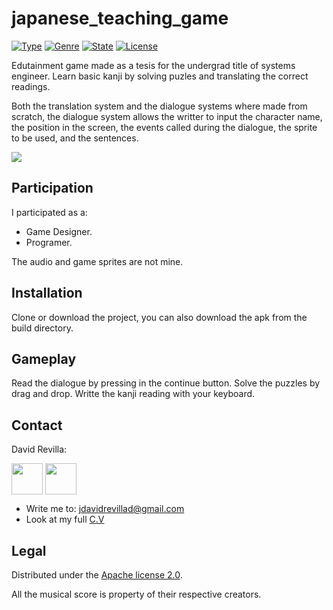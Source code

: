 # japanese_teaching_game
> 

[![Type](https://img.shields.io/badge/Type-Videogame-945C1D.svg)](https://github.com/ZLTM/ggj2020)
[![Genre](https://img.shields.io/badge/Genre-Narrative-DDA76A.svg)](https://packagist.org/packages/phpunit/phpunit)
[![State](https://img.shields.io/badge/State-Finished-2C834F.svg)](https://packagist.org/packages/phpunit/phpunit)
[![License](https://img.shields.io/badge/License-Apache%202--0-343E7D.svg)](https://packagist.org/packages/phpunit/phpunit)

Edutainment game made as a tesis for the undergrad title of systems engineer.
Learn basic kanji by solving puzles and translating the correct readings.

Both the translation system and the dialogue systems where made from scratch,
the dialogue system allows the writter to input the character name, the position in the screen, the events called during the dialogue,
the sprite to be used, and the sentences.

<img border="0" align="center"  src="https://i.imgur.com/yIyOC6X.png"></a>

## Participation

I participated as a:

* Game Designer.
* Programer.

The audio and game sprites are not mine.

## Installation

Clone or download the project, you can also download the apk from the build directory.

## Gameplay

Read the dialogue by pressing in the continue button.
Solve the puzzles by drag and drop.
Writte the kanji reading with your keyboard.

## Contact

David Revilla:

<a href="https://twitter.com/ZLTM_david" target="_blank">
  <img width="50" height="50" border="0" align="center"  src="https://i.imgur.com/NseqTcz.jpg"></a>
<a href="https://www.linkedin.com/in/zolutr/" target="_blank">
  <img width="50" height="50" border="0" align="center"  src="https://i.imgur.com/ZDZ4lgx.png"></a>

* Write me to: jdavidrevillad@gmail.com
* Look at my full [C.V](https://drive.google.com/drive/folders/0B9XODKe51qg8aFFXRE9aNE15QWc?usp=sharing)


## Legal

Distributed under the [Apache license 2.0](https://choosealicense.com/licenses/apache-2.0/). 

All the musical score is property of their respective creators.
